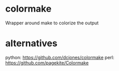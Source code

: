 colormake
=========

Wrapper around make to colorize the output

alternatives
============

python: https://github.com/dcjones/colormake
perl:   https://github.com/pagekite/Colormake
